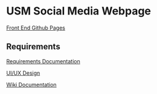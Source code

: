 # USM Social Media Webpage

[Front End Github Pages](https://owenbean400.github.io/USMSocialMediaFrontEnd/)

## Requirements

[Requirements Documentation](https://umainesystem-my.sharepoint.com/:w:/g/personal/owen_bean_maine_edu/EQXudOJKKopAn8GsuM_9wMwBvZHrRdcZj8WLWi6z1UcTjQ?e=saIobQ)

[UI/UX Design](https://www.figma.com/file/TGoHAZsiZRliqLldTcGZp3/USM-Webpage?type=design&node-id=0%3A1&mode=design&t=567NBDH2BHS0spi8-1)

[Wiki Documentation](https://github.com/owenbean400/USMsocialMedia/wiki)